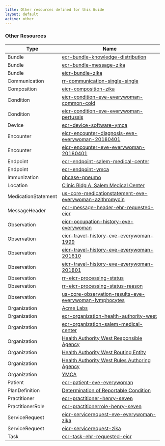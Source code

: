 ```yaml
---
title: Other resources defined for this Guide
layout: default
active: other
---
```


<!-- { :.no_toc } -->

<!-- TOC  the css styling for this is \pages\assets\css\project.css under 'markdown-toc'-->

<!-- * Do not remove this line (it will not be displayed)
{:toc} -->

<!-- end TOC -->

### Other Resources

<table>
<thead>
<tr>
<th>Type</th>
<th>Name</th>
</tr>
</thead>
<tbody>
<tr>
<td>Bundle</td>
<td><a href="Bundle-ecr-bundle-knowledge-distribution.html">ecr-bundle-knowledge-distribution</a></td>
</tr>
<tr>
<td>Bundle</td>
<td><a href="Bundle-ecr-bundle-message-zika.html">ecr-bundle-message-zika</a></td>
</tr>
<tr>
<td>Bundle</td>
<td><a href="Bundle-eicr-bundle-zika.html">eicr-bundle-zika</a></td>
</tr>
<tr>
<td>Communication</td>
<td><a href="Communication-rr-communication-single-single.html">rr-communication-single-single</a></td>
</tr>
<tr>
<td>Composition</td>
<td><a href="Composition-eicr-composition-zika.html">eicr-composition-zika</a></td>
</tr>
<tr>
<td>Condition</td>
<td><a href="Condition-eicr-condition-eve-everywoman-common-cold.html">eicr-condition-eve-everywoman-common-cold</a></td>
</tr>
<tr>
<td>Condition</td>
<td><a href="Condition-eicr-condition-eve-everywoman-pertussis.html">eicr-condition-eve-everywoman-pertussis</a></td>
</tr>
<tr>
<td>Device</td>
<td><a href="Device-ecr-device-software-ymca.html">ecr-device-software-ymca</a></td>
</tr>
<tr>
<td>Encounter</td>
<td><a href="Encounter-eicr-encounter-diagnosis-eve-everywoman-20180401.html">eicr-encounter-diagnosis-eve-everywoman-20180401</a></td>
</tr>
<tr>
<td>Encounter</td>
<td><a href="Encounter-eicr-encounter-eve-everywoman-20180401.html">eicr-encounter-eve-everywoman-20180401</a></td>
</tr>
<tr>
<td>Endpoint</td>
<td><a href="Endpoint-ecr-endpoint-salem-medical-center.html">ecr-endpoint-salem-medical-center</a></td>
</tr>
<tr>
<td>Endpoint</td>
<td><a href="Endpoint-ecr-endpoint-ymca.html">ecr-endpoint-ymca</a></td>
</tr>
<tr>
<td>Immunization</td>
<td><a href="Immunization-phcase-pneumo.html">phcase-pneumo</a></td>
</tr>
<tr>
<td>Location</td>
<td><a href="Location-ecr-location-salem-medical-center.html">Clinic Bldg A, Salem Medical Center</a></td>
</tr>
<tr>
<td>MedicationStatement</td>
<td><a href="MedicationStatement-us-core-medicationstatement-eve-everywoman-azithromycin.html">us-core-medicationstatement-eve-everywoman-azithromycin</a></td>
</tr>
<tr>
<td>MessageHeader</td>
<td><a href="MessageHeader-ecr-message-header-ehr-requested-eicr.html">ecr-message-header-ehr-requested-eicr</a></td>
</tr>
<tr>
<td>Observation</td>
<td><a href="Observation-eicr-occupation-history-eve-everywoman.html">eicr-occupation-history-eve-everywoman</a></td>
</tr>
<tr>
<td>Observation</td>
<td><a href="Observation-eicr-travel-history-eve-everywoman-1999.html">eicr-travel-history-eve-everywoman-1999</a></td>
</tr>
<tr>
<td>Observation</td>
<td><a href="Observation-eicr-travel-history-eve-everywoman-201610.html">eicr-travel-history-eve-everywoman-201610</a></td>
</tr>
<tr>
<td>Observation</td>
<td><a href="Observation-eicr-travel-history-eve-everywoman-201801.html">eicr-travel-history-eve-everywoman-201801</a></td>
</tr>
<tr>
<td>Observation</td>
<td><a href="Observation-rr-eicr-processing-status.html">rr-eicr-processing-status</a></td>
</tr>
<tr>
<td>Observation</td>
<td><a href="Observation-rr-eicr-processing-status-reason.html">rr-eicr-processing-status-reason</a></td>
</tr>
<tr>
<td>Observation</td>
<td><a href="Observation-us-core-observation-results-eve-everywoman-lymphocytes.html">us-core-observation-results-eve-everywoman-lymphocytes</a></td>
</tr>
<tr>
<td>Organization</td>
<td><a href="Organization-ecr-organization-acme-labs.html">Acme Labs</a></td>
</tr>
<tr>
<td>Organization</td>
<td><a href="Organization-ecr-organization-health-authority-west.html">ecr-organization-health-authority-west</a></td>
</tr>
<tr>
<td>Organization</td>
<td><a href="Organization-ecr-organization-salem-medical-center.html">ecr-organization-salem-medical-center</a></td>
</tr>
<tr>
<td>Organization</td>
<td><a href="Organization-rr-organization-responsible-agency-haw.html">Health Authority West Responsible Agency</a></td>
</tr>
<tr>
<td>Organization</td>
<td><a href="Organization-rr-organization-routing-entity-haw.html">Health Authority West Routing Entity</a></td>
</tr>
<tr>
<td>Organization</td>
<td><a href="Organization-rr-organization-rules-authoring-agency-haw.html">Health Authority West Rules Authoring Agency</a></td>
</tr>
<tr>
<td>Organization</td>
<td><a href="Organization-ecr-organization-ymca.html">YMCA</a></td>
</tr>
<tr>
<td>Patient</td>
<td><a href="Patient-ecr-patient-eve-everywoman.html">ecr-patient-eve-everywoman</a></td>
</tr>
<tr>
<td>PlanDefinition</td>
<td><a href="PlanDefinition-rr-plan-zika-state-department-of-health.html">Determination of Reportable Condition</a></td>
</tr>
<tr>
<td>Practitioner</td>
<td><a href="Practitioner-ecr-practitioner-henry-seven.html">ecr-practitioner-henry-seven</a></td>
</tr>
<tr>
<td>PractitionerRole</td>
<td><a href="PractitionerRole-ecr-practitionerrole-henry-seven.html">ecr-practitionerrole-henry-seven</a></td>
</tr>
<tr>
<td>ServiceRequest</td>
<td><a href="ServiceRequest-eicr-servicerequest-eve-everywoman-zika.html">eicr-servicerequest-eve-everywoman-zika</a></td>
</tr>
<tr>
<td>ServiceRequest</td>
<td><a href="ServiceRequest-eicr-servicerequest-zika.html">eicr-servicerequest-zika</a></td>
</tr>
<tr>
<td>Task</td>
<td><a href="Task-ecr-task-ehr-requested-eicr.html">ecr-task-ehr-requested-eicr</a></td>
</tr>
</tbody>
</table>
